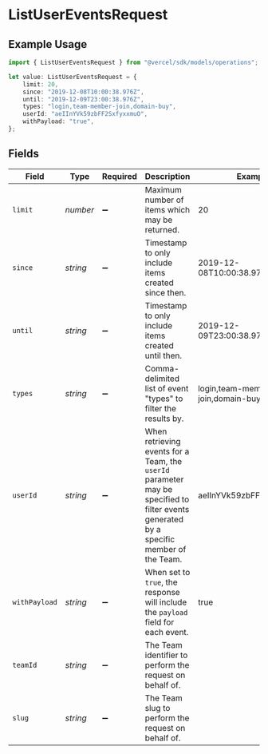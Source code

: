 # ListUserEventsRequest

## Example Usage

```typescript
import { ListUserEventsRequest } from "@vercel/sdk/models/operations";

let value: ListUserEventsRequest = {
    limit: 20,
    since: "2019-12-08T10:00:38.976Z",
    until: "2019-12-09T23:00:38.976Z",
    types: "login,team-member-join,domain-buy",
    userId: "aeIInYVk59zbFF2SxfyxxmuO",
    withPayload: "true",
};
```

## Fields

| Field                                                                                                                                   | Type                                                                                                                                    | Required                                                                                                                                | Description                                                                                                                             | Example                                                                                                                                 |
| --------------------------------------------------------------------------------------------------------------------------------------- | --------------------------------------------------------------------------------------------------------------------------------------- | --------------------------------------------------------------------------------------------------------------------------------------- | --------------------------------------------------------------------------------------------------------------------------------------- | --------------------------------------------------------------------------------------------------------------------------------------- |
| `limit`                                                                                                                                 | *number*                                                                                                                                | :heavy_minus_sign:                                                                                                                      | Maximum number of items which may be returned.                                                                                          | 20                                                                                                                                      |
| `since`                                                                                                                                 | *string*                                                                                                                                | :heavy_minus_sign:                                                                                                                      | Timestamp to only include items created since then.                                                                                     | 2019-12-08T10:00:38.976Z                                                                                                                |
| `until`                                                                                                                                 | *string*                                                                                                                                | :heavy_minus_sign:                                                                                                                      | Timestamp to only include items created until then.                                                                                     | 2019-12-09T23:00:38.976Z                                                                                                                |
| `types`                                                                                                                                 | *string*                                                                                                                                | :heavy_minus_sign:                                                                                                                      | Comma-delimited list of event \"types\" to filter the results by.                                                                       | login,team-member-join,domain-buy                                                                                                       |
| `userId`                                                                                                                                | *string*                                                                                                                                | :heavy_minus_sign:                                                                                                                      | When retrieving events for a Team, the `userId` parameter may be specified to filter events generated by a specific member of the Team. | aeIInYVk59zbFF2SxfyxxmuO                                                                                                                |
| `withPayload`                                                                                                                           | *string*                                                                                                                                | :heavy_minus_sign:                                                                                                                      | When set to `true`, the response will include the `payload` field for each event.                                                       | true                                                                                                                                    |
| `teamId`                                                                                                                                | *string*                                                                                                                                | :heavy_minus_sign:                                                                                                                      | The Team identifier to perform the request on behalf of.                                                                                |                                                                                                                                         |
| `slug`                                                                                                                                  | *string*                                                                                                                                | :heavy_minus_sign:                                                                                                                      | The Team slug to perform the request on behalf of.                                                                                      |                                                                                                                                         |